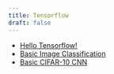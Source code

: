 ```yaml
---
title: Tensorflow
draft: false
---
```


* [Hello Tensorflow!](hello-tensorflow)
* [Basic Image Classification](basic-image-classification)
* [Basic CIFAR-10 CNN](basic-cifar-cnn)